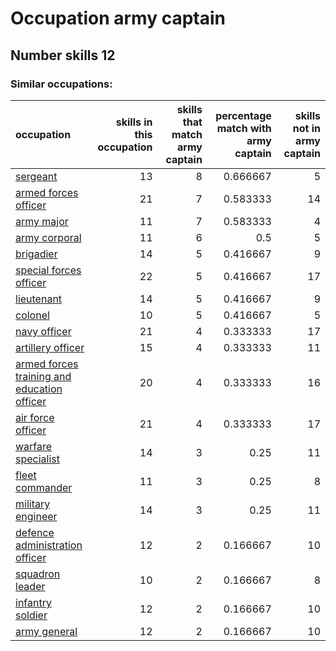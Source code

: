 # Occupation army captain
## Number skills 12
### Similar occupations:
| occupation                                                                                    |   skills in this occupation |   skills that match army captain |   percentage match with army captain |   skills not in army captain |
|:----------------------------------------------------------------------------------------------|----------------------------:|---------------------------------:|-------------------------------------:|-----------------------------:|
| [sergeant](sergeant.md)                                                                       |                          13 |                                8 |                             0.666667 |                            5 |
| [armed forces officer](armed_forces_officer.md)                                               |                          21 |                                7 |                             0.583333 |                           14 |
| [army major](army_major.md)                                                                   |                          11 |                                7 |                             0.583333 |                            4 |
| [army corporal](army_corporal.md)                                                             |                          11 |                                6 |                             0.5      |                            5 |
| [brigadier](brigadier.md)                                                                     |                          14 |                                5 |                             0.416667 |                            9 |
| [special forces officer](special_forces_officer.md)                                           |                          22 |                                5 |                             0.416667 |                           17 |
| [lieutenant](lieutenant.md)                                                                   |                          14 |                                5 |                             0.416667 |                            9 |
| [colonel](colonel.md)                                                                         |                          10 |                                5 |                             0.416667 |                            5 |
| [navy officer](navy_officer.md)                                                               |                          21 |                                4 |                             0.333333 |                           17 |
| [artillery officer](artillery_officer.md)                                                     |                          15 |                                4 |                             0.333333 |                           11 |
| [armed forces training and education officer](armed_forces_training_and_education_officer.md) |                          20 |                                4 |                             0.333333 |                           16 |
| [air force officer](air_force_officer.md)                                                     |                          21 |                                4 |                             0.333333 |                           17 |
| [warfare specialist](warfare_specialist.md)                                                   |                          14 |                                3 |                             0.25     |                           11 |
| [fleet commander](fleet_commander.md)                                                         |                          11 |                                3 |                             0.25     |                            8 |
| [military engineer](military_engineer.md)                                                     |                          14 |                                3 |                             0.25     |                           11 |
| [defence administration officer](defence_administration_officer.md)                           |                          12 |                                2 |                             0.166667 |                           10 |
| [squadron leader](squadron_leader.md)                                                         |                          10 |                                2 |                             0.166667 |                            8 |
| [infantry soldier](infantry_soldier.md)                                                       |                          12 |                                2 |                             0.166667 |                           10 |
| [army general](army_general.md)                                                               |                          12 |                                2 |                             0.166667 |                           10 |
